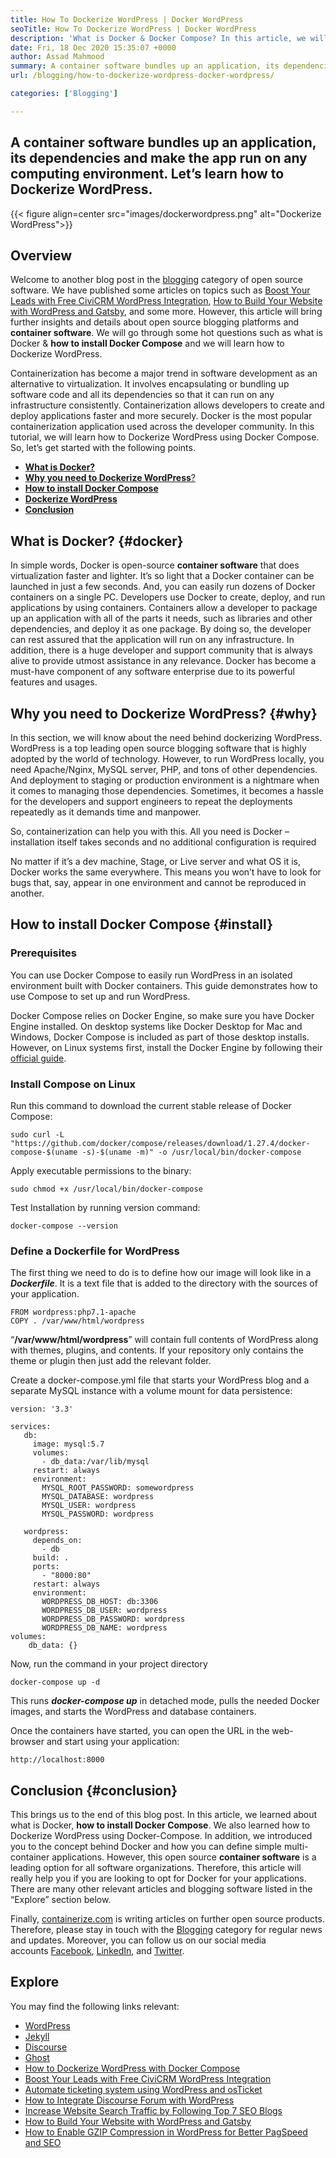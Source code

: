 ```yaml
---
title: How To Dockerize WordPress | Docker WordPress
seoTitle: How To Dockerize WordPress | Docker WordPress
description: 'What is Docker & Docker Compose? In this article, we will learn how to install Docker, Docker Compose, and how to Dockerize Wordpress into a Docker Container.'
date: Fri, 18 Dec 2020 15:35:07 +0000
author: Assad Mahmood
summary: A container software bundles up an application, its dependencies and make the app run on any computing environment. Let’s learn how to Dockerize WordPress.
url: /blogging/how-to-dockerize-wordpress-docker-wordpress/

categories: ['Blogging']

---
```

## A container software bundles up an application, its dependencies and make the app run on any computing environment. Let’s learn how to Dockerize WordPress.

{{< figure align=center src="images/dockerwordpress.png" alt="Dockerize WordPress">}}  

## Overview

Welcome to another blog post in the [blogging][1] category of open source software. We have published some articles on topics such as [Boost Your Leads with Free CiviCRM WordPress Integration][2], [How to Build Your Website with WordPress and Gatsby][3], and some more. However, this article will bring further insights and details about open source blogging platforms and **container software**. We will go through some hot questions such as what is Docker & **how to install Docker Compose** and we will learn how to Dockerize WordPress. 

Containerization has become a major trend in software development as an alternative to virtualization. It involves encapsulating or bundling up software code and all its dependencies so that it can run on any infrastructure consistently. Containerization allows developers to create and deploy applications faster and more securely. Docker is the most popular containerization application used across the developer community. In this tutorial, we will learn how to Dockerize WordPress using Docker Compose. So, let’s get started with the following points.

  * [**What is Docker?**][4]
  * [**Why you need to Dockerize WordPress**?][5]
  * **[How to install Docker Compose][6]**
  * **[Dockerize WordPress][7]**
  * **[Conclusion][8]**

## What is Docker? {#docker}

In simple words, Docker is open-source **container software** that does virtualization faster and lighter. It’s so light that a Docker container can be launched in just a few seconds. And, you can easily run dozens of Docker containers on a single PC. Developers use Docker to create, deploy, and run applications by using containers. Containers allow a developer to package up an application with all of the parts it needs, such as libraries and other dependencies, and deploy it as one package. By doing so, the developer can rest assured that the application will run on any infrastructure. In addition, there is a huge developer and support community that is always alive to provide utmost assistance in any relevance. Docker has become a must-have component of any software enterprise due to its powerful features and usages. 

## Why you need to Dockerize WordPress? {#why}

In this section, we will know about the need behind dockerizing WordPress. WordPress is a top leading open source blogging software that is highly adopted by the world of technology. However, to run WordPress locally, you need Apache/Nginx, MySQL server, PHP, and tons of other dependencies. And deployment to staging or production environment is a nightmare when it comes to managing those dependencies. Sometimes, it becomes a hassle for the developers and support engineers to repeat the deployments repeatedly as it demands time and manpower. 

So, containerization can help you with this. All you need is Docker – installation itself takes seconds and no additional configuration is required

No matter if it’s a dev machine, Stage, or Live server and what OS it is, Docker works the same everywhere. This means you won’t have to look for bugs that, say, appear in one environment and cannot be reproduced in another.

## How to install Docker Compose {#install}

### Prerequisites

You can use Docker Compose to easily run WordPress in an isolated environment built with Docker containers. This guide demonstrates how to use Compose to set up and run WordPress. 

Docker Compose relies on Docker Engine, so make sure you have Docker Engine installed. On desktop systems like Docker Desktop for Mac and Windows, Docker Compose is included as part of those desktop installs. However, on Linux systems first, install the Docker Engine by following their [official guide][9].

### Install Compose on Linux

Run this command to download the current stable release of Docker Compose:


```
sudo curl -L "https://github.com/docker/compose/releases/download/1.27.4/docker-compose-$(uname -s)-$(uname -m)" -o /usr/local/bin/docker-compose
```


Apply executable permissions to the binary:


```
sudo chmod +x /usr/local/bin/docker-compose
```


Test Installation by running version command:


```
docker-compose --version
```


### Define a Dockerfile for WordPress

The first thing we need to do is to define how our image will look like in a **_Dockerfile_**. It is a text file that is added to the directory with the sources of your application. 


```
FROM wordpress:php7.1-apache
COPY . /var/www/html/wordpress
```


“**/var/www/html/wordpress**” will contain full contents of WordPress along with themes, plugins, and contents. If your repository only contains the theme or plugin then just add the relevant folder.

Create a docker-compose.yml file that starts your WordPress blog and a separate MySQL instance with a volume mount for data persistence:


```
version: '3.3'

services:
   db:
     image: mysql:5.7
     volumes:
       - db_data:/var/lib/mysql
     restart: always
     environment:
       MYSQL_ROOT_PASSWORD: somewordpress
       MYSQL_DATABASE: wordpress
       MYSQL_USER: wordpress
       MYSQL_PASSWORD: wordpress

   wordpress:
     depends_on:
       - db
     build: .
     ports:
       - "8000:80"
     restart: always
     environment:
       WORDPRESS_DB_HOST: db:3306
       WORDPRESS_DB_USER: wordpress
       WORDPRESS_DB_PASSWORD: wordpress
       WORDPRESS_DB_NAME: wordpress
volumes:
    db_data: {}
```


Now, run the command in your project directory


```
docker-compose up -d
```


This runs **_docker-compose up_** in detached mode, pulls the needed Docker images, and starts the WordPress and database containers.

Once the containers have started, you can open the URL in the web-browser and start using your application:


```
http://localhost:8000
```


## Conclusion {#conclusion}

This brings us to the end of this blog post. In this article, we learned about what is Docker, **how to install Docker Compose**. We also learned how to Dockerize WordPress using Docker-Compose. In addition, we introduced you to the concept behind Docker and how you can define simple multi-container applications. However, this open source **container software** is a leading option for all software organizations. Therefore, this article will really help you if you are looking to opt for Docker for your applications. There are many other relevant articles and blogging software listed in the “Explore” section below.

Finally, [containerize.com][10] is writing articles on further open source products. Therefore, please stay in touch with the [Blogging][1] category for regular news and updates. Moreover, you can follow us on our social media accounts [Facebook][11], [LinkedIn][12], and [Twitter][13].

## Explore

You may find the following links relevant:

  * [WordPress][14]
  * [Jekyll][15]
  * [Discourse][16]
  * [Ghost][17]
  * [How to Dockerize WordPress with Docker Compose][18]
  * [Boost Your Leads with Free CiviCRM WordPress Integration][2]
  * [Automate ticketing system using WordPress and osTicket][19]
  * [How to Integrate Discourse Forum with WordPress][20]
  * [Increase Website Search Traffic by Following Top 7 SEO Blogs][21]
  * [How to Build Your Website with WordPress and Gatsby][3]
  * [How to Enable GZIP Compression in WordPress for Better PagSpeed and SEO][22]

 [1]: https://products.containerize.com/blogging/
 [2]: https://blog.containerize.com/blogging/civicrm-wordpress-integration-wordpress-tutorial/
 [3]: https://blog.containerize.com/blogging/how-does-gatsby-integrate-with-wordpress-gatsby-wordpress/
 [4]: #docker
 [5]: #why
 [6]: #install
 [7]: #dockerize
 [8]: #conclusion
 [9]: https://docs.docker.com/engine/install/#server
 [10]: https://www.containerize.com/
 [11]: https://web.facebook.com/containerize
 [12]: https://www.linkedin.com/company/containerize/
 [13]: https://twitter.com/containerize_co
 [14]: https://products.containerize.com/blogging/wordpress/
 [15]: https://products.containerize.com/blogging/jekyll/
 [16]: https://products.containerize.com/discussion-forum/discourse/
 [17]: https://products.containerize.com/blogging/ghost/
 [18]: https://blog.containerize.com/blogging/how-to-dockerize-wordpress-docker-wordpress/
 [19]: https://blog.containerize.com/blogging/automate-ticketing-system-using-wordpress-and-osticket/

 [20]: https://blog.containerize.com/blogging/how-to-integrate-discourse-forum-with-wordpress/

 [21]: https://blog.containerize.com/blogging/increase-website-search-traffic-by-following-top-7-seo-blogs/

 [22]: https://blog.containerize.com/2020/12/12/how-to-enable-gzip-compression-in-wordpress-for-better-speed/